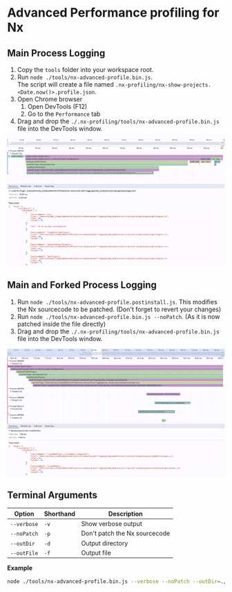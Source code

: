 # Advanced Performance profiling for Nx

## Main Process Logging

1. Copy the `tools` folder into your workspace root.
2. Run `node ./tools/nx-advanced-profile.bin.js`.  
   The script will create a file named `.nx-profiling/nx-show-projects.<Date.now()>.profile.json`.
3. Open Chrome browser
   1. Open DevTools (F12)
   2. Go to the `Performance` tab
4. Drag and drop the `./.nx-profiling/tools/nx-advanced-profile.bin.js` file into the DevTools window.

![flame-charts.png](main-process-flame-charts.png)

## Main and Forked Process Logging

1. Run `node ./tools/nx-advanced-profile.postinstall.js`. This modifies the Nx sourcecode to be patched. (Don't forget
   to revert your changes)
2. Run `node ./tools/nx-advanced-profile.bin.js --noPatch`. (As it is now patched inside the file directly)
3. Drag and drop the `./.nx-profiling/tools/nx-advanced-profile.bin.js` file into the DevTools window.

![flame-charts.png](main-and-forked-process-flame-charts.png)

## Terminal Arguments

| Option      | Shorthand | Description                   |
| ----------- | --------- | ----------------------------- |
| `--verbose` | `-v`      | Show verbose output           |
| `--noPatch` | `-p`      | Don't patch the Nx sourcecode |
| `--outDir`  | `-d`      | Output directory              |
| `--outFile` | `-f`      | Output file                   |

**Example**

```sh
node ./tools/nx-advanced-profile.bin.js --verbose --noPatch --outDir=./tools/demo --outFile=nx-show-projects
```
